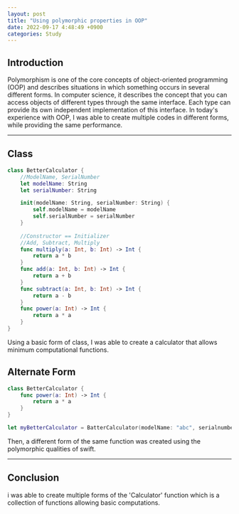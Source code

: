 ```yaml
---
layout: post
title: "Using polymorphic properties in OOP"
date: 2022-09-17 4:48:49 +0900
categories: Study
---
```


## Introduction

Polymorphism is one of the core concepts of object-oriented programming (OOP) and describes situations in which something occurs in several different forms. In computer science, it describes the concept that you can access objects of different types through the same interface. Each type can provide its own independent implementation of this interface. In today's experience with OOP, I was able to create multiple codes in different forms, while providing the same performance.

---

## Class

```swift
class BetterCalculator {
    //ModelName, SerialNumber
    let modelName: String
    let serialNumber: String

    init(modelName: String, serialNumber: String) {
        self.modelName = modelName
        self.serialNumber = serialNumber
    }
    
    //Constructor == Initializer
    //Add, Subtract, Multiply
    func multiply(a: Int, b: Int) -> Int {
        return a * b
    }
    func add(a: Int, b: Int) -> Int {
        return a + b
    }
    func subtract(a: Int, b: Int) -> Int {
        return a - b
    }
    func power(a: Int) -> Int {
        return a * a
    }
}
```

Using a basic form of class, I was able to create a calculator that allows minimum computational functions.

## Alternate Form

```swift
class BetterCalculator {
    func power(a: Int) -> Int {
        return a * a
    }
}

let myBetterCalculator = BatterCalculator(modelName: "abc", serialnumber: "abc")
```

Then, a different form of the same function was created using the polymorphic qualities of swift.

---

## Conclusion

i was able to create multiple forms of the 'Calculator' function which is a collection of functions allowing basic computations.